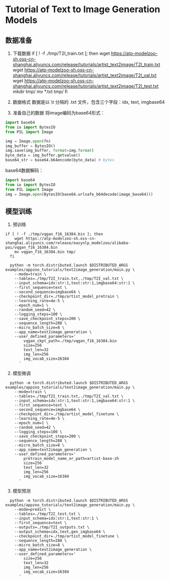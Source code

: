 # Tutorial of Text to Image Generation Models
## 数据准备

1. 下载数据
if [ ! -f ./tmp/T2I_train.txt ]; then
    wget https://atp-modelzoo-sh.oss-cn-shanghai.aliyuncs.com/release/tutorials/artist_text2image/T2I_train.txt
    wget https://atp-modelzoo-sh.oss-cn-shanghai.aliyuncs.com/release/tutorials/artist_text2image/T2I_val.txt
    wget https://atp-modelzoo-sh.oss-cn-shanghai.aliyuncs.com/release/tutorials/artist_text2image/T2I_test.txt
    mkdir tmp/
    mv *.txt tmp/
fi

2. 数据格式
数据是以 \t 分隔的 .txt 文件，包含三个字段：idx, text, imgbase64

3. 准备自己的数据
将image编码为base64形式：
```python
import base64
from io import BytesIO
from PIL import Image

img = Image.open(fn)
img_buffer = BytesIO()
img.save(img_buffer, format=img.format)
byte_data = img_buffer.getvalue()
base64_str = base64.b64encode(byte_data) # bytes
```

base64数据解码：
```python
import base64
from io import BytesIO
from PIL import Image
img = Image.open(BytesIO(base64.urlsafe_b64decode(image_base64)))
```

## 模型训练
1. 预训练

```shell
if [ ! -f ./tmp/vqgan_f16_16384.bin ]; then
    wget https://atp-modelzoo-sh.oss-cn-shanghai.aliyuncs.com/release/easynlp_modelzoo/alibaba-pai/vqgan_f16_16384.bin
    mv vqgan_f16_16384.bin tmp/
  fi

  python -m torch.distributed.launch $DISTRIBUTED_ARGS examples/appzoo_tutorials/text2image_generation/main.py \
    --mode=train \
    --tables=./tmp/T2I_train.txt,./tmp/T2I_val.txt \
    --input_schema=idx:str:1,text:str:1,imgbase64:str:1 \
    --first_sequence=text \
    --second_sequence=imgbase64 \
    --checkpoint_dir=./tmp/artist_model_pretrain \
    --learning_rate=4e-5 \
    --epoch_num=1 \
    --random_seed=42 \
    --logging_steps=100 \
    --save_checkpoint_steps=200 \
    --sequence_length=288 \
    --micro_batch_size=8 \
    --app_name=text2image_generation \
    --user_defined_parameters='
        vqgan_ckpt_path=./tmp/vqgan_f16_16384.bin
        size=256
        text_len=32
        img_len=256
        img_vocab_size=16384
      ' 
```

2. 模型微调
```shell
  python -m torch.distributed.launch $DISTRIBUTED_ARGS examples/appzoo_tutorials/text2image_generation/main.py \
    --mode=train \
    --tables=./tmp/T2I_train.txt,./tmp/T2I_val.txt \
    --input_schema=idx:str:1,text:str:1,imgbase64:str:1 \
    --first_sequence=text \
    --second_sequence=imgbase64 \
    --checkpoint_dir=./tmp/artist_model_finetune \
    --learning_rate=4e-5 \
    --epoch_num=1 \
    --random_seed=42 \
    --logging_steps=100 \
    --save_checkpoint_steps=200 \
    --sequence_length=288 \
    --micro_batch_size=8 \
    --app_name=text2image_generation \
    --user_defined_parameters='
        pretrain_model_name_or_path=artist-base-zh
        size=256
        text_len=32
        img_len=256
        img_vocab_size=16384
      ' 
```

3. 模型预测
```shell
  python -m torch.distributed.launch $DISTRIBUTED_ARGS examples/appzoo_tutorials/text2image_generation/main.py \
    --mode=predict \
    --tables=./tmp/T2I_test.txt \
    --input_schema=idx:str:1,text:str:1 \
    --first_sequence=text \
    --outputs=./tmp/T2I_outputs.txt \
    --output_schema=idx,text,gen_imgbase64 \
    --checkpoint_dir=./tmp/artist_model_finetune \
    --sequence_length=288 \
    --micro_batch_size=8 \
    --app_name=text2image_generation \
    --user_defined_parameters='
        size=256
        text_len=32
        img_len=256
        img_vocab_size=16384
      '
```